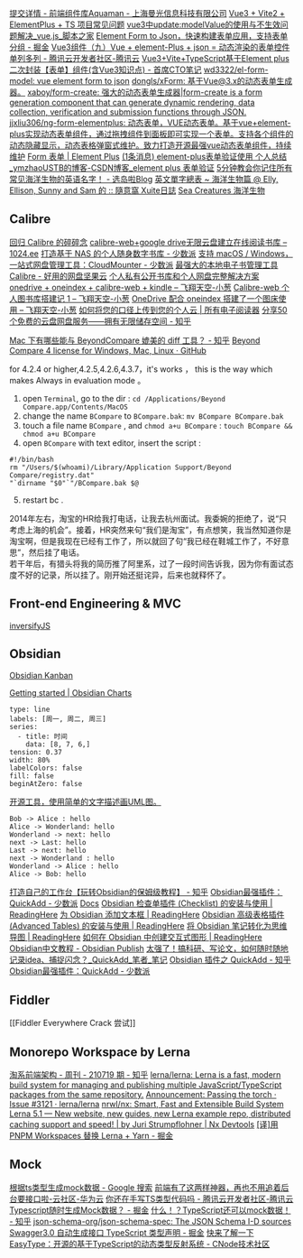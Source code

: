 

[提交详情 - 前端组件库Aquaman - 上海曼光信息科技有限公司](https://e.gitee.com/max-optics/repos/max-optics/aquaman/commit/57d8590463feb0d0efe15e61ed9c710ff03b91dc)
[Vue3 + Vite2 + ElementPlus + TS 项目常见问题](https://bbchin.com/archives/vite2vue3ts#9%E3%80%81%E6%8E%A8%E8%8D%90%E4%BD%BF%E7%94%A8-vscode-%E5%92%8C-vue-%E5%AE%98%E6%96%B9%E6%8B%93%E5%B1%95-volar%EF%BC%8C%E5%AE%83%E4%B8%BA-vue-3-%E6%8F%90%E4%BE%9B%E4%BA%86%E5%85%A8%E9%9D%A2%E7%9A%84-ide-%E6%94%AF%E6%8C%81)
[vue3中update:modelValue的使用与不生效问题解决_vue.js_脚本之家](https://www.jb51.net/article/242919.htm)
[Element Form to Json，快速构建表单应用，支持表单分组 - 掘金](https://juejin.cn/post/6993907898371801118)
[Vue3组件（九）Vue + element-Plus + json = 动态渲染的表单控件 单列多列 - 腾讯云开发者社区-腾讯云](https://cloud.tencent.com/developer/article/1795996?cps_key=1d358d18a7a17b4a6df8d67a62fd3d3d)
[Vue3+Vite+TypeScript基于Element plus 二次封装【表单】组件(含Vue3知识点) - 首席CTO笔记](https://www.shouxicto.com/article/3992.html)
[wd3322/el-form-model: vue element form to json](https://github.com/wd3322/el-form-model)
[dongls/xForm: 基于Vue@3.x的动态表单生成器。](https://github.com/dongls/xForm)
[xaboy/form-create: 强大的动态表单生成器|form-create is a form generation component that can generate dynamic rendering, data collection, verification and submission functions through JSON.](https://github.com/xaboy/form-create)
[jjxliu306/ng-form-elementplus: 动态表单，VUE动态表单。基于vue+element-plus实现动态表单组件，通过拖拽组件到面板即可实现一个表单。支持各个组件的动态隐藏显示，动态表格弹窗式维护。致力打造开源最强vue动态表单组件，持续维护](https://github.com/jjxliu306/ng-form-elementplus)
[Form 表单 | Element Plus](https://element-plus.org/zh-CN/component/form.html#%E8%A1%A8%E5%8D%95%E6%A0%A1%E9%AA%8C)
[(1条消息) element-plus表单验证使用 个人总结_ymzhaoUSTB的博客-CSDN博客_element plus 表单验证](https://blog.csdn.net/ymzhaobth/article/details/120820053)
[5分钟教会你记住所有常见海洋生物的英语名字！ - 选岛啦Blog](https://xuandao.la/blog/how-to-remember-the-name-of-marine-life/)
[英文單字總表 ~ 海洋生物篇 @ Elly, Ellison, Sunny and Sam 的 :: 隨意窩 Xuite日誌](https://blog.xuite.net/ellylin214/twblog/177316444-%E8%8B%B1%E6%96%87%E5%96%AE%E5%AD%97%E7%B8%BD%E8%A1%A8+~+%E6%B5%B7%E6%B4%8B%E7%94%9F%E7%89%A9%E7%AF%87)
[Sea Creatures 海洋生物](https://www.lboyenglish.com/2021/03/blog-post_25.html)


## Calibre

[回归 Calibre 的碎碎念](https://pepcn.com/apps/calibre-de-sui-sui-nian)
[calibre-web+google drive无限云盘建立在线阅读书库 – 1024.ee](https://1024.ee/2020/08/09/calibre-webgoogle-drive%E6%97%A0%E9%99%90%E4%BA%91%E7%9B%98%E5%BB%BA%E7%AB%8B%E5%9C%A8%E7%BA%BF%E9%98%85%E8%AF%BB%E4%B9%A6%E5%BA%93/)
[打造基于 NAS 的个人随身数字书库 - 少数派](https://sspai.com/post/64202)
[支持 macOS / Windows，一站式网盘管理工具：CloudMounter - 少数派](https://sspai.com/post/63683)
[最强大的本地电子书管理工具Calibre - 好用的网盘坚果云](https://content.jianguoyun.com/5642.html)
[个人私有公开书库和个人网盘完整解决方案 onedrive + oneindex + calibre-web + kindle – 飞翔天空-小葱](https://5656t.com/archives/1357)
[Calibre-web 个人图书库搭建记 1 – 飞翔天空-小葱](https://5656t.com/archives/600)
[OneDrive 配合 oneindex 搭建了一个图床使用 – 飞翔天空-小葱](https://5656t.com/archives/1154)
[如何将您的口径上传到您的个人云 | 所有电子阅读器](https://www.todoereaders.com/zh-CN/%E4%B8%8A%E9%87%8F%E4%BA%91.html)
[分享50个免费的云盘网盘服务——拥有无限储存空间 - 知乎](https://zhuanlan.zhihu.com/p/97798044)


[Mac 下有哪些能与 BeyondCompare 媲美的 diff 工具？ - 知乎](https://www.zhihu.com/question/20720399)
[Beyond Compare 4 license for Windows, Mac, Linux · GitHub](https://gist.github.com/rise-worlds/5a5917780663aada8028f96b15057a67)

for 4.2.4 or higher,4.2.5,4.2.6,4.3.7，it's works ， this is the way which makes Always in evaluation mode 。

1.  open `Terminal`, go to the dir : `cd /Applications/Beyond Compare.app/Contents/MacOS`
2.  change the name `BCompare` to `BCompare.bak`: `mv BCompare BCompare.bak`
3.  touch a file name `BCompare` , and `chmod a+u BCompare` : `touch BCompare && chmod a+u BCompare`
4.  open `BCompare` with text editor, insert the script :

```
#!/bin/bash
rm "/Users/$(whoami)/Library/Application Support/Beyond Compare/registry.dat"
"`dirname "$0"`"/BCompare.bak $@
```

5.  restart bc .

2014年左右，淘宝的HR给我打电话，让我去杭州面试。我委婉的拒绝了，说“只考虑上海的机会”。接着，HR突然来句“我们是淘宝”，有点想笑，我当然知道你是淘宝啊，但是我现在已经有工作了，所以就回了句“我已经在鞋城工作了，不好意思”，然后挂了电话。  
若干年后，有猎头将我的简历推了阿里系，过了一段时间告诉我，因为你有面试态度不好的记录，所以挂了。刚开始还挺诧异，后来也就释怀了。

## Front-end Engineering & MVC

[inversifyJS](https://darukjs.com/tutorial/decorator.html)

## Obsidian

[Obsidian Kanban](https://matthewmeye.rs/obsidian-kanban/)

[Getting started | Obsidian Charts](https://charts.phibr0.de/)

```chart
type: line
labels: [周一, 周二, 周三]
series:
  - title: 时间
    data: [8, 7, 6,]
tension: 0.37
width: 80%
labelColors: false
fill: false
beginAtZero: false
```

[开源工具，使用简单的文字描述画UML图。](https://plantuml.com/zh/)

```plantuml
Bob -> Alice : hello
Alice -> Wonderland: hello
Wonderland -> next: hello
next -> Last: hello
Last -> next: hello
next -> Wonderland : hello
Wonderland -> Alice : hello
Alice -> Bob: hello
```

[打造自己的工作台【玩转Obsidian的保姆级教程】 - 知乎](https://zhuanlan.zhihu.com/p/409409946)
[Obsidian最强插件：QuickAdd - 少数派](https://sspai.com/post/69375)
[Docs](https://kknwfe6755.feishu.cn/docs/doccn67RYLVN4IQZiJTwviIdnog)
[Obsidian 检查单插件 (Checklist) 的安装与使用 | ReadingHere](https://www.readinghere.com/blog/obsidian-checklist-plugin/)
[为 Obsidian 添加文本框 | ReadingHere](https://www.readinghere.com/blog/add-admonition-text-box-for-obsidian/)
[Obsidian 高级表格插件 (Advanced Tables) 的安装与使用 | ReadingHere](https://www.readinghere.com/blog/obsidian-advanced-tables-plugin/)
[将 Obsidian 笔记转化为思维导图 | ReadingHere](https://www.readinghere.com/blog/obsidian-note-mind-map/)
[如何在 Obsidian 中创建交互式图形 | ReadingHere](https://www.readinghere.com/blog/how-to-create-interactive-charts-in-obsidian/)
[Obsidian中文教程 - Obsidian Publish](https://publish.obsidian.md/chinesehelp/)
[太强了！搞科研、写论文，如何随时随地记录idea、捕捉闪念？_QuickAdd_笔者_笔记](https://www.sohu.com/a/556514140_120714173)
[Obsidian 插件之 QuickAdd - 知乎](https://zhuanlan.zhihu.com/p/386885976)
[Obsidian最强插件：QuickAdd - 少数派](https://sspai.com/post/69375)

## Fiddler

[[Fiddler Everywhere Crack 尝试]]

## Monorepo Workspace by Lerna

[淘系前端架构 - 周刊 - 210719 期 - 知乎](https://zhuanlan.zhihu.com/p/390985804)
[lerna/lerna: Lerna is a fast, modern build system for managing and publishing multiple JavaScript/TypeScript packages from the same repository.](https://github.com/lerna/lerna)
[Announcement: Passing the torch · Issue #3121 · lerna/lerna](https://github.com/lerna/lerna/issues/3121)
[nrwl/nx: Smart, Fast and Extensible Build System](https://github.com/nrwl/nx/)
[Lerna 5.1 — New website, new guides, new Lerna example repo, distributed caching support and speed! | by Juri Strumpflohner | Nx Devtools](https://blog.nrwl.io/lerna-5-1-new-website-new-guides-new-lerna-example-repo-distributed-caching-support-and-speed-64d66410bec7)
[[译]用 PNPM Workspaces 替换 Lerna + Yarn - 掘金](https://juejin.cn/post/7071992448511279141#heading-15)

## Mock

[根据ts类型生成mock数据 - Google 搜索](https://www.google.com/search?newwindow=1&sxsrf=ALiCzsYyQi8j9pR8oQZGOPuF4As1DjiJgQ:1666591993979&q=%E6%A0%B9%E6%8D%AEts%E7%B1%BB%E5%9E%8B%E7%94%9F%E6%88%90mock%E6%95%B0%E6%8D%AE&sa=X&ved=2ahUKEwiMi6X-mvj6AhU_DEQIHQy5AQM4ChDVAnoECCIQAQ&biw=1920&bih=862&dpr=1)
[前端有了这两样神器，再也不用追着后台要接口啦-云社区-华为云](https://bbs.huaweicloud.com/blogs/285679)
[你还在手写TS类型代码吗 - 腾讯云开发者社区-腾讯云](https://cloud.tencent.com/developer/article/2020137?cps_key=1d358d18a7a17b4a6df8d67a62fd3d3d)
[Typescript随时生成Mock数据？ - 掘金](https://juejin.cn/post/6972521427819839501)
[什么！？TypeScript还可以mock数据！ - 知乎](https://zhuanlan.zhihu.com/p/72412792)
[json-schema-org/json-schema-spec: The JSON Schema I-D sources](https://github.com/json-schema-org/json-schema-spec)
[Swagger3.0 自动生成接口 TypeScript 类型声明 - 掘金](https://juejin.cn/post/6954261528426217480)
[快来了解一下EasyType：开源的基于TypeScript的动态类型反射系统 - CNode技术社区](https://cnodejs.org/topic/5eeef3ea472c7975b04b69e3)
